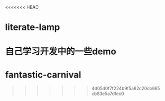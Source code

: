 <<<<<<< HEAD
# literate-lamp
自己学习开发中的一些demo
=======
# fantastic-carnival
>>>>>>> 4d05d0f7f224b9f5a82c20cb665cb83e5a7dfec0
